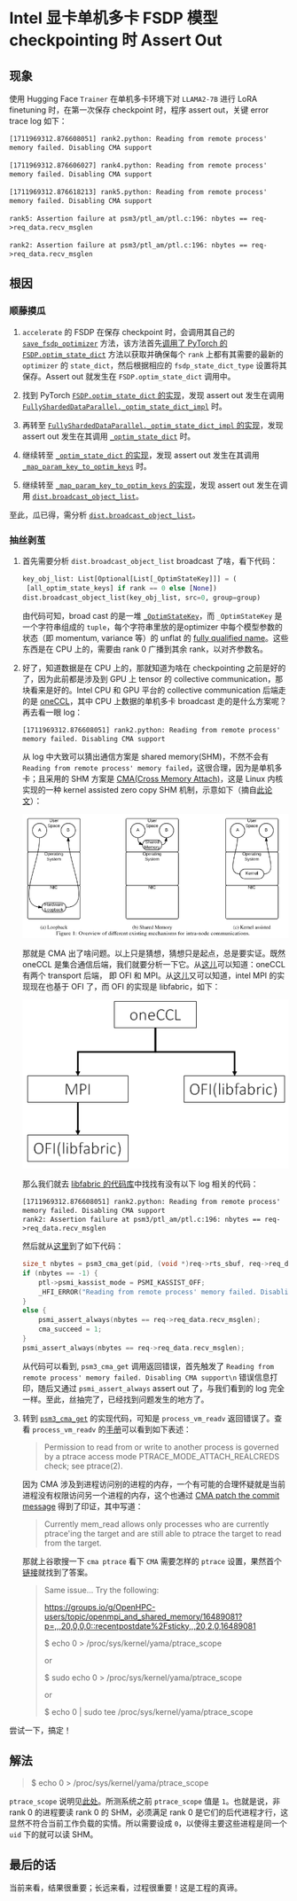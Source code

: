 # Intel 显卡单机多卡 FSDP 模型 checkpointing 时 Assert Out

## 现象

使用 Hugging Face `Trainer` 在单机多卡环境下对 `LLAMA2-7B` 进行 LoRA finetuning 时，在第一次保存 checkpoint 时，程序 assert out，关键 error trace log 如下：

```
[1711969312.876608051] rank2.python: Reading from remote process' memory failed. Disabling CMA support

[1711969312.876606027] rank4.python: Reading from remote process' memory failed. Disabling CMA support

[1711969312.876618213] rank5.python: Reading from remote process' memory failed. Disabling CMA support

rank5: Assertion failure at psm3/ptl_am/ptl.c:196: nbytes == req->req_data.recv_msglen

rank2: Assertion failure at psm3/ptl_am/ptl.c:196: nbytes == req->req_data.recv_msglen
```

## 根因

### 顺藤摸瓜

1.  `accelerate` 的 FSDP 在保存 checkpoint 时，会调用其自己的 [`save_fsdp_optimizer`](https://github.com/huggingface/accelerate/blob/c470a1336a7a2711f9903807a81a8fecf60cc1b2/src/accelerate/utils/fsdp_utils.py#L152) 方法，该方法首先[调用了 PyTorch 的 `FSDP.optim_state_dict`](https://github.com/huggingface/accelerate/blob/c470a1336a7a2711f9903807a81a8fecf60cc1b2/src/accelerate/utils/fsdp_utils.py#L157) 方法以获取并确保每个 `rank` 上都有其需要的最新的 `optimizer` 的 `state_dict`，然后根据相应的 `fsdp_state_dict_type` 设置将其保存。Assert out 就发生在 `FSDP.optim_state_dict` 调用中。

2. 找到 PyTorch [`FSDP.optim_state_dict` 的实现](https://github.com/pytorch/pytorch/blob/e3ac61587aa368c613ef01df1f328a396b64cd5d/torch/distributed/fsdp/fully_sharded_data_parallel.py#L1827)，发现 assert out 发生在调用 [`FullyShardedDataParallel._optim_state_dict_impl`](https://github.com/pytorch/pytorch/blob/e3ac61587aa368c613ef01df1f328a396b64cd5d/torch/distributed/fsdp/fully_sharded_data_parallel.py#L1827) 时。

3. 再转至 [`FullyShardedDataParallel._optim_state_dict_impl` 的实现](https://github.com/pytorch/pytorch/blob/e3ac61587aa368c613ef01df1f328a396b64cd5d/torch/distributed/fsdp/fully_sharded_data_parallel.py#L1211)，发现 assert out 发生在其调用 [`_optim_state_dict`](https://github.com/pytorch/pytorch/blob/e3ac61587aa368c613ef01df1f328a396b64cd5d/torch/distributed/fsdp/fully_sharded_data_parallel.py#L1211) 时。

4. 继续转至 [`_optim_state_dict` 的实现](https://github.com/pytorch/pytorch/blob/e3ac61587aa368c613ef01df1f328a396b64cd5d/torch/distributed/fsdp/_optim_utils.py#L1864)，发现 assert out 发生在其调用 [`_map_param_key_to_optim_keys`](https://github.com/pytorch/pytorch/blob/e3ac61587aa368c613ef01df1f328a396b64cd5d/torch/distributed/fsdp/_optim_utils.py#L1956) 时。

5. 继续转至 [`_map_param_key_to_optim_keys` 的实现](https://github.com/pytorch/pytorch/blob/e3ac61587aa368c613ef01df1f328a396b64cd5d/torch/distributed/fsdp/_optim_utils.py#L1189)，发现 assert out 发生在调用 [`dist.broadcast_object_list`](https://github.com/pytorch/pytorch/blob/e3ac61587aa368c613ef01df1f328a396b64cd5d/torch/distributed/fsdp/_optim_utils.py#L1241)。

至此，瓜已得，需分析 [`dist.broadcast_object_list`](https://github.com/pytorch/pytorch/blob/e3ac61587aa368c613ef01df1f328a396b64cd5d/torch/distributed/distributed_c10d.py#L2578)。

### 抽丝剥茧

1. 首先需要分析  `dist.broadcast_object_list` broadcast 了啥，看下代码：
    ``` python
	key_obj_list: List[Optional[List[_OptimStateKey]]] = (
     [all_optim_state_keys] if rank == 0 else [None])
	dist.broadcast_object_list(key_obj_list, src=0, group=group)
	```
	由代码可知，broad cast 的是一堆 [`_OptimStateKey`](https://github.com/pytorch/pytorch/blob/e3ac61587aa368c613ef01df1f328a396b64cd5d/torch/distributed/fsdp/_optim_utils.py#L117)，而 `_OptimStateKey` 是一个字符串组成的 `tuple`，每个字符串里放的是optimizer 中每个模型参数的状态（即 momentum, variance 等）的 unflat 的 [fully qualified name](https://en.wikipedia.org/wiki/Fully_qualified_name)。这些东西是在 CPU 上的，需要由 rank 0 广播到其余 rank，以对齐参数名。  

2. 好了，知道数据是在 CPU 上的，那就知道为啥在 checkpointing 之前是好的了，因为此前都是涉及到 GPU 上 tensor 的 collective communication，那块看来是好的。Intel CPU 和 GPU 平台的 collective communication 后端走的是 [oneCCL](https://github.com/oneapi-src/oneCCL)，其中 CPU 上数据的单机多卡 broadcast 走的是什么方案呢？再去看一眼 log：
	```
	[1711969312.876608051] rank2.python: Reading from remote process' memory failed. Disabling CMA support
	```
    从 log 中大致可以猜出通信方案是 shared memory(SHM)，不然不会有 `Reading from remote process' memory failed`，这很合理，因为是单机多卡；且采用的 SHM 方案是 [CMA(Cross Memory Attach)](https://git.kernel.org/pub/scm/linux/kernel/git/torvalds/linux.git/commit/?id=fcf634098c00dd9cd247447368495f0b79be12d1)，这是 Linux 内核实现的一种 kernel assisted zero copy SHM 机制，示意如下（摘自[此论文](https://www.researchgate.net/profile/Jerome-Vienne/publication/266659710_Benefits_of_Cross_Memory_Attach_for_MPI_libraries_on_HPC_Clusters/links/576955fc08ae3bf53d331892/Benefits-of-Cross-Memory-Attach-for-MPI-libraries-on-HPC-Clusters.pdf)）：

    ![Alt text|center](assets/xpu-fsdp-assert-out-debug/image-0.png)

    那就是 CMA 出了啥问题。以上只是猜想，猜想只是起点，总是要实证。既然 oneCCL 是集合通信后端，我们就要分析一下它。从[这儿](https://oneapi-src.github.io/oneCCL/env-variables.html)可以知道：oneCCL 有两个 transport 后端， 即 OFI 和 MPI。从[这儿](https://www.intel.com/content/www/us/en/developer/articles/technical/mpi-library-2019-over-libfabric.html)又可以知道，intel MPI 的实现现在也基于 OFI 了，而 OFI 的实现是 libfabric，如下：

	![Alt text|center|300x0](assets/xpu-fsdp-assert-out-debug/image-1.png)

    那么我们就去 [libfabric 的代码库](https://github.com/ofiwg/libfabric)中找找有没有以下 log 相关的代码：

	```
	[1711969312.876608051] rank2.python: Reading from remote process' memory failed. Disabling CMA support
	rank2: Assertion failure at psm3/ptl_am/ptl.c:196: nbytes == req->req_data.recv_msglen
	```

    然后就从[这里](https://github.com/intel/eth-psm3-fi/blob/master/psm3/ptl_am/ptl.c#L200)到了如下代码：
	``` cpp
	size_t nbytes = psm3_cma_get(pid, (void *)req->rts_sbuf, req->req_data.buf, req->req_data.recv_msglen);
	if (nbytes == -1) {
		ptl->psmi_kassist_mode = PSMI_KASSIST_OFF;
		_HFI_ERROR("Reading from remote process' memory failed. Disabling CMA support\n");
	}
	else {
		psmi_assert_always(nbytes == req->req_data.recv_msglen);
		cma_succeed = 1;
	}
	psmi_assert_always(nbytes == req->req_data.recv_msglen);
	```
    从代码可以看到, `psm3_cma_get` 调用返回错误，首先触发了 `Reading from remote process' memory failed. Disabling CMA support\n` 错误信息打印，随后又通过 `psmi_assert_always` assert out 了，与我们看到的 log 完全一样。至此，丝抽完了，已经找到问题发生的地方了。

3. 转到 [`psm3_cma_get`](https://github.com/ofiwg/libfabric/blob/main/prov/psm3/psm3/ptl_am/cmarwu.c#L152) 的实现代码，可知是 `process_vm_readv` 返回错误了。查看 `process_vm_readv` 的[手册](https://man7.org/linux/man-pages/man2/process_vm_readv.2.html)可以看到如下表述：
    > Permission to read from or write to another process is governed by a ptrace access mode PTRACE_MODE_ATTACH_REALCREDS check; see ptrace(2).

	因为 CMA 涉及到进程访问别的进程的内存，一个有可能的合理怀疑就是当前进程没有权限访问另一个进程的内存，这个也通过 [CMA patch the commit message](https://git.kernel.org/pub/scm/linux/kernel/git/torvalds/linux.git/commit/?id=fcf634098c00dd9cd247447368495f0b79be12d1) 得到了印证，其中写道：
    > Currently mem_read allows only processes who are currently ptrace'ing the target and are still able to ptrace the target to read from the target.
 
    那就上谷歌搜一下 `cma ptrace` 看下 `CMA` 需要怎样的 `ptrace` 设置，果然首个[链接](https://github.com/microsoft/WSL/issues/3397)就找到了答案。
    > Same issue... Try the following:
    >
    > https://groups.io/g/OpenHPC-users/topic/openmpi_and_shared_memory/16489081?p=,,,20,0,0,0::recentpostdate%2Fsticky,,,20,2,0,16489081
    >
    > \$ echo 0 > /proc/sys/kernel/yama/ptrace_scope
    >
    > or
    >
    > \$ sudo echo 0 > /proc/sys/kernel/yama/ptrace_scope
    >
    > or
    >
    > $ echo 0 | sudo tee /proc/sys/kernel/yama/ptrace_scope

尝试一下，搞定！

## 解法

> $ echo 0 > /proc/sys/kernel/yama/ptrace_scope

`ptrace_scope` 说明见[此处](https://www.kernel.org/doc/Documentation/security/Yama.txt)。所测系统之前 `ptrace_scope` 值是 `1`。也就是说，非 rank 0 的进程要读 rank 0 的 SHM，必须满足 rank 0 是它们的后代进程才行，这显然不符合当前工作负载的实情。所以需要设成 `0`，以使得主要这些进程是同一个 `uid` 下的就可以读 SHM。

## 最后的话

当前来看，结果很重要；长远来看，过程很重要！这是工程的真谛。
